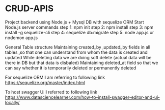 # CRUD-APIS
Project backend using Node.js + Mysql DB with sequelize ORM
Start Node.js server commands
step 1: npm init 
step 2: npm install
step 3: npm install -g sequelize-cli 
step 4: sequelize db:migrate
step 5: node app.js or nodemon app.js

General Table structure
Maintaining created_by ,updated_by fields in all tables ,so that one can understand from whom the data is created and updated
While deleting data we are doing soft delete (actual data will be there in DB but that data is disbaled)
Maintaining deleted_at field so that we can say whether it is temporarily deleted or permanently deleted 

For sequelize ORM I am referring to following link
https://sequelize.org/master/index.html

To host swagger Ui I referred to following link
https://www.datasciencelearner.com/how-to-install-swagger-editor-and-ui-locally/
 
